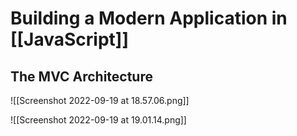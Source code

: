 # Building a Modern Application in [[JavaScript]]
## The MVC Architecture
![[Screenshot 2022-09-19 at 18.57.06.png]]

![[Screenshot 2022-09-19 at 19.01.14.png]]

